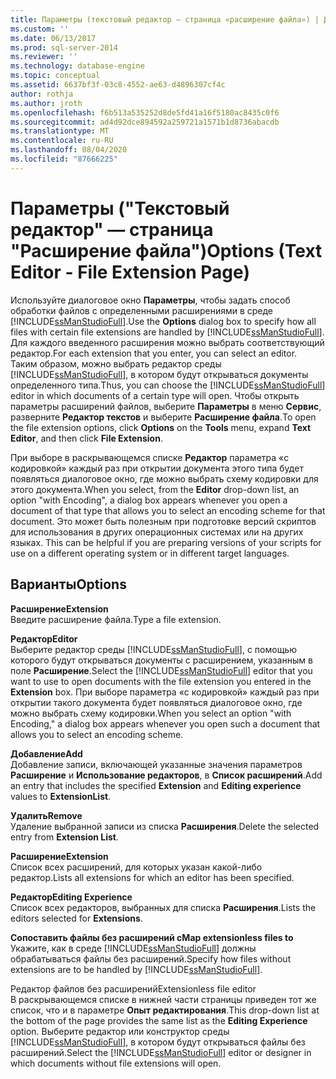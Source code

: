 ```yaml
---
title: Параметры (текстовый редактор — страница «расширение файла») | Документация Майкрософт
ms.custom: ''
ms.date: 06/13/2017
ms.prod: sql-server-2014
ms.reviewer: ''
ms.technology: database-engine
ms.topic: conceptual
ms.assetid: 6637bf3f-03c8-4552-ae63-d4896307cf4c
author: rothja
ms.author: jroth
ms.openlocfilehash: f6b513a535252d8de5fd41a16f5180ac8435c0f6
ms.sourcegitcommit: ad4d92dce894592a259721a1571b1d8736abacdb
ms.translationtype: MT
ms.contentlocale: ru-RU
ms.lasthandoff: 08/04/2020
ms.locfileid: "87666225"
---
```

# <a name="options-text-editor---file-extension-page"></a><span data-ttu-id="cd876-102">Параметры ("Текстовый редактор" — страница "Расширение файла")</span><span class="sxs-lookup"><span data-stu-id="cd876-102">Options (Text Editor - File Extension Page)</span></span>
  <span data-ttu-id="cd876-103">Используйте диалоговое окно **Параметры**, чтобы задать способ обработки файлов с определенными расширениями в среде [!INCLUDE[ssManStudioFull](../includes/ssmanstudiofull-md.md)].</span><span class="sxs-lookup"><span data-stu-id="cd876-103">Use the **Options** dialog box to specify how all files with certain file extensions are handled by [!INCLUDE[ssManStudioFull](../includes/ssmanstudiofull-md.md)].</span></span> <span data-ttu-id="cd876-104">Для каждого введенного расширения можно выбрать соответствующий редактор.</span><span class="sxs-lookup"><span data-stu-id="cd876-104">For each extension that you enter, you can select an editor.</span></span> <span data-ttu-id="cd876-105">Таким образом, можно выбрать редактор среды [!INCLUDE[ssManStudioFull](../includes/ssmanstudiofull-md.md)], в котором будут открываться документы определенного типа.</span><span class="sxs-lookup"><span data-stu-id="cd876-105">Thus, you can choose the [!INCLUDE[ssManStudioFull](../includes/ssmanstudiofull-md.md)] editor in which documents of a certain type will open.</span></span> <span data-ttu-id="cd876-106">Чтобы открыть параметры расширений файлов, выберите **Параметры** в меню **Сервис**, разверните **Редактор текстов** и выберите **Расширение файла**.</span><span class="sxs-lookup"><span data-stu-id="cd876-106">To open the file extension options, click **Options** on the **Tools** menu, expand **Text Editor**, and then click **File Extension**.</span></span>  
  
 <span data-ttu-id="cd876-107">При выборе в раскрывающемся списке **Редактор** параметра «с кодировкой» каждый раз при открытии документа этого типа будет появляться диалоговое окно, где можно выбрать схему кодировки для этого документа.</span><span class="sxs-lookup"><span data-stu-id="cd876-107">When you select, from the **Editor** drop-down list, an option "with Encoding", a dialog box appears whenever you open a document of that type that allows you to select an encoding scheme for that document.</span></span> <span data-ttu-id="cd876-108">Это может быть полезным при подготовке версий скриптов для использования в других операционных системах или на других языках. </span><span class="sxs-lookup"><span data-stu-id="cd876-108">This can be helpful if you are preparing versions of your scripts for use on a different operating system or in different target languages.</span></span>  
  
## <a name="options"></a><span data-ttu-id="cd876-109">Варианты</span><span class="sxs-lookup"><span data-stu-id="cd876-109">Options</span></span>  
 <span data-ttu-id="cd876-110">**Расширение**</span><span class="sxs-lookup"><span data-stu-id="cd876-110">**Extension**</span></span>  
 <span data-ttu-id="cd876-111">Введите расширение файла.</span><span class="sxs-lookup"><span data-stu-id="cd876-111">Type a file extension.</span></span>  
  
 <span data-ttu-id="cd876-112">**Редактор**</span><span class="sxs-lookup"><span data-stu-id="cd876-112">**Editor**</span></span>  
 <span data-ttu-id="cd876-113">Выберите редактор среды [!INCLUDE[ssManStudioFull](../includes/ssmanstudiofull-md.md)], с помощью которого будут открываться документы с расширением, указанным в поле **Расширение**.</span><span class="sxs-lookup"><span data-stu-id="cd876-113">Select the [!INCLUDE[ssManStudioFull](../includes/ssmanstudiofull-md.md)] editor that you want to use to open documents with the file extension you entered in the **Extension** box.</span></span> <span data-ttu-id="cd876-114">При выборе параметра «с кодировкой» каждый раз при открытии такого документа будет появляться диалоговое окно, где можно выбрать схему кодировки.</span><span class="sxs-lookup"><span data-stu-id="cd876-114">When you select an option "with Encoding," a dialog box appears whenever you open such a document that allows you to select an encoding scheme.</span></span>  
  
 <span data-ttu-id="cd876-115">**Добавление**</span><span class="sxs-lookup"><span data-stu-id="cd876-115">**Add**</span></span>  
 <span data-ttu-id="cd876-116">Добавление записи, включающей указанные значения параметров **Расширение** и **Использование редакторов**, в **Список расширений**.</span><span class="sxs-lookup"><span data-stu-id="cd876-116">Add an entry that includes the specified **Extension** and **Editing experience** values to **ExtensionList**.</span></span>  
  
 <span data-ttu-id="cd876-117">**Удалить**</span><span class="sxs-lookup"><span data-stu-id="cd876-117">**Remove**</span></span>  
 <span data-ttu-id="cd876-118">Удаление выбранной записи из списка **Расширения**.</span><span class="sxs-lookup"><span data-stu-id="cd876-118">Delete the selected entry from **Extension List**.</span></span>  
  
 <span data-ttu-id="cd876-119">**Расширение**</span><span class="sxs-lookup"><span data-stu-id="cd876-119">**Extension**</span></span>  
 <span data-ttu-id="cd876-120">Список всех расширений, для которых указан какой-либо редактор.</span><span class="sxs-lookup"><span data-stu-id="cd876-120">Lists all extensions for which an editor has been specified.</span></span>  
  
 <span data-ttu-id="cd876-121">**Редактор**</span><span class="sxs-lookup"><span data-stu-id="cd876-121">**Editing Experience**</span></span>  
 <span data-ttu-id="cd876-122">Список всех редакторов, выбранных для списка **Расширения**.</span><span class="sxs-lookup"><span data-stu-id="cd876-122">Lists the editors selected for **Extensions**.</span></span>  
  
 <span data-ttu-id="cd876-123">**Сопоставить файлы без расширений с**</span><span class="sxs-lookup"><span data-stu-id="cd876-123">**Map extensionless files to**</span></span>  
 <span data-ttu-id="cd876-124">Укажите, как в среде [!INCLUDE[ssManStudioFull](../includes/ssmanstudiofull-md.md)] должны обрабатываться файлы без расширений.</span><span class="sxs-lookup"><span data-stu-id="cd876-124">Specify how files without extensions are to be handled by [!INCLUDE[ssManStudioFull](../includes/ssmanstudiofull-md.md)].</span></span>  
  
 <span data-ttu-id="cd876-125">Редактор файлов без расширений</span><span class="sxs-lookup"><span data-stu-id="cd876-125">Extensionless file editor</span></span>  
 <span data-ttu-id="cd876-126">В раскрывающемся списке в нижней части страницы приведен тот же список, что и в параметре **Опыт редактирования**.</span><span class="sxs-lookup"><span data-stu-id="cd876-126">This drop-down list at the bottom of the page provides the same list as the **Editing Experience** option.</span></span> <span data-ttu-id="cd876-127">Выберите редактор или конструктор среды [!INCLUDE[ssManStudioFull](../includes/ssmanstudiofull-md.md)], в котором будут открываться файлы без расширений.</span><span class="sxs-lookup"><span data-stu-id="cd876-127">Select the [!INCLUDE[ssManStudioFull](../includes/ssmanstudiofull-md.md)] editor or designer in which documents without file extensions will open.</span></span>  
  
  
